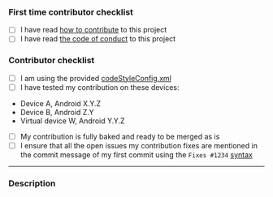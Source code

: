 <!--
Any HTML comment will be stripped when the markdown is rendered, so you don't need to delete them.
-->

<!-- You can remove this first section if you have contributed before -->
### First time contributor checklist
<!-- replace the empty checkboxes [ ] below with checked ones [x] accordingly -->
- [ ] I have read [how to contribute](/.github/CONTRIBUTING.md) to this project
- [ ] I have read [the code of conduct](/.github/CODE_OF_CONDUCT.md) to this project

### Contributor checklist
<!-- replace the empty checkboxes [ ] below with checked ones [x] accordingly -->
- [ ] I am using the provided [codeStyleConfig.xml](/.idea/codeStyles)
- [ ] I have tested my contribution on these devices:
 * Device A, Android X.Y.Z
 * Device B, Android Z.Y
 * Virtual device W, Android Y.Y.Z
- [ ] My contribution is fully baked and ready to be merged as is
- [ ] I ensure that all the open issues my contribution fixes are mentioned in the commit message of my first commit 
      using the `Fixes #1234` [syntax](https://help.github.com/articles/closing-issues-using-keywords/)

----------

### Description
<!--
Describe briefly what your pull request proposes to fix. Especially if you have more than one commit, it is helpful to 
give a summary of what your contribution as a whole is trying to solve.
Also, please describe shortly how you tested that your fix actually works.
-->
